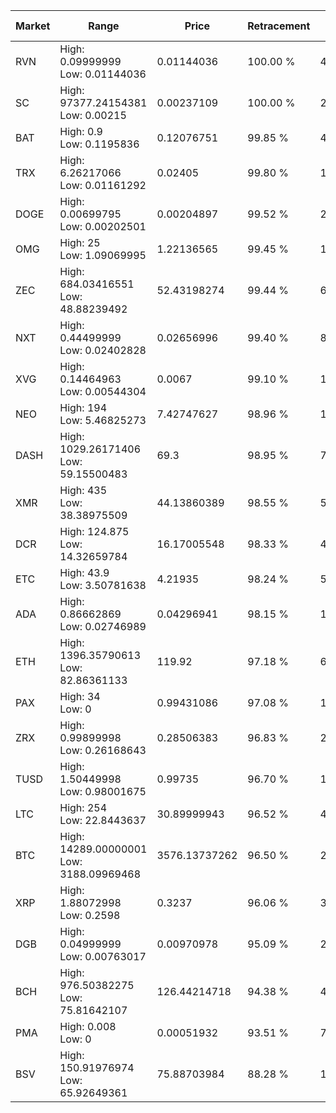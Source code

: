 | Market | Range | Price| Retracement | Doubles to 50% |
| --- | --- | --- | --- | --- |
| RVN | High: 0.09999999<br />Low: 0.01144036 | 0.01144036 | 100.00 % | 4.87 |
| SC | High: 97377.24154381<br />Low: 0.00215 | 0.00237109 | 100.00 % | 20,534,278.26 |
| BAT | High: 0.9<br />Low: 0.1195836 | 0.12076751 | 99.85 % | 4.22 |
| TRX | High: 6.26217066<br />Low: 0.01161292 | 0.02405 | 99.80 % | 130.43 |
| DOGE | High: 0.00699795<br />Low: 0.00202501 | 0.00204897 | 99.52 % | 2.20 |
| OMG | High: 25<br />Low: 1.09069995 | 1.22136565 | 99.45 % | 10.68 |
| ZEC | High: 684.03416551<br />Low: 48.88239492 | 52.43198274 | 99.44 % | 6.99 |
| NXT | High: 0.44499999<br />Low: 0.02402828 | 0.02656996 | 99.40 % | 8.83 |
| XVG | High: 0.14464963<br />Low: 0.00544304 | 0.0067 | 99.10 % | 11.20 |
| NEO | High: 194<br />Low: 5.46825273 | 7.42747627 | 98.96 % | 13.43 |
| DASH | High: 1029.26171406<br />Low: 59.15500483 | 69.3 | 98.95 % | 7.85 |
| XMR | High: 435<br />Low: 38.38975509 | 44.13860389 | 98.55 % | 5.36 |
| DCR | High: 124.875<br />Low: 14.32659784 | 16.17005548 | 98.33 % | 4.30 |
| ETC | High: 43.9<br />Low: 3.50781638 | 4.21935 | 98.24 % | 5.62 |
| ADA | High: 0.86662869<br />Low: 0.02746989 | 0.04296941 | 98.15 % | 10.40 |
| ETH | High: 1396.35790613<br />Low: 82.86361133 | 119.92 | 97.18 % | 6.17 |
| PAX | High: 34<br />Low: 0 | 0.99431086 | 97.08 % | 17.10 |
| ZRX | High: 0.99899998<br />Low: 0.26168643 | 0.28506383 | 96.83 % | 2.21 |
| TUSD | High: 1.50449998<br />Low: 0.98001675 | 0.99735 | 96.70 % | 1.25 |
| LTC | High: 254<br />Low: 22.8443637 | 30.89999943 | 96.52 % | 4.48 |
| BTC | High: 14289.00000001<br />Low: 3188.09969468 | 3576.13737262 | 96.50 % | 2.44 |
| XRP | High: 1.88072998<br />Low: 0.2598 | 0.3237 | 96.06 % | 3.31 |
| DGB | High: 0.04999999<br />Low: 0.00763017 | 0.00970978 | 95.09 % | 2.97 |
| BCH | High: 976.50382275<br />Low: 75.81642107 | 126.44214718 | 94.38 % | 4.16 |
| PMA | High: 0.008<br />Low: 0 | 0.00051932 | 93.51 % | 7.70 |
| BSV | High: 150.91976974<br />Low: 65.92649361 | 75.88703984 | 88.28 % | 1.43 |
